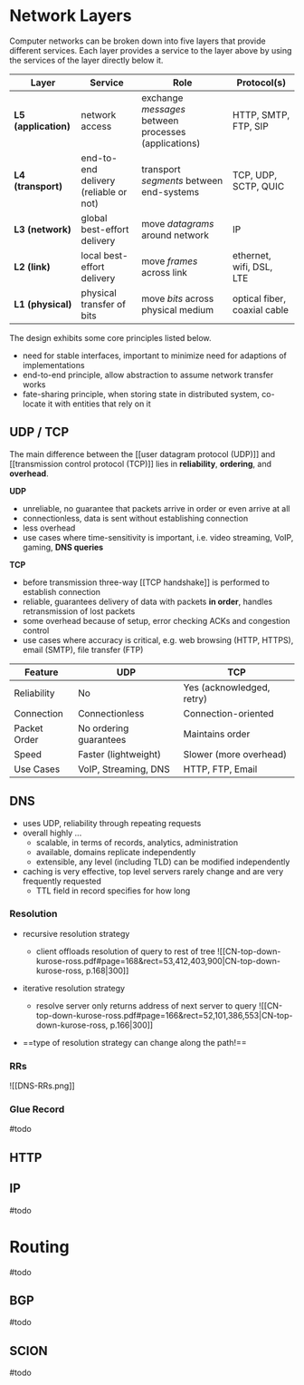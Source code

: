 

# Network Layers
Computer networks can be broken down into five layers that provide different services. Each layer provides a service to the layer above by using the services of the layer directly below it.

| Layer                | Service                               | Role                                                 | Protocol(s)                  |
| -------------------- | ------------------------------------- | ---------------------------------------------------- | ---------------------------- |
| **L5 (application)** | network access                        | exchange *messages* between processes (applications) | HTTP, SMTP, FTP, SIP         |
| **L4 (transport)**   | end-to-end delivery (reliable or not) | transport *segments* between end-systems             | TCP, UDP, SCTP, QUIC         |
| **L3 (network)**     | global best-effort delivery           | move *datagrams* around network                      | IP                           |
| **L2 (link)**        | local best-effort delivery            | move *frames* across link                            | ethernet, wifi, DSL, LTE     |
| **L1 (physical)**    | physical transfer of bits             | move *bits* across physical medium                   | optical fiber, coaxial cable |
The design exhibits some core principles listed below.
- need for stable interfaces, important to minimize need for adaptions of implementations
- end-to-end principle, allow abstraction to assume network transfer works
- fate-sharing principle, when storing state in distributed system, co-locate it with entities that rely on it

## UDP / TCP
The main difference between the [[user datagram protocol (UDP)]] and [[transmission control protocol (TCP)]] lies in **reliability**, **ordering**, and **overhead**.

**UDP**
- unreliable, no guarantee that packets arrive in order or even arrive at all
- connectionless, data is sent without establishing connection
- less overhead
- use cases where time-sensitivity is important, i.e. video streaming, VoIP, gaming, **DNS queries**

**TCP**
- before transmission three-way [[TCP handshake]] is performed to establish connection
- reliable, guarantees delivery of data with packets **in order**, handles retransmission of lost packets
- some overhead because of setup, error checking ACKs and congestion control
- use cases where accuracy is critical, e.g. web browsing (HTTP, HTTPS), email (SMTP), file transfer (FTP)

| **Feature**  | **UDP**                | **TCP**                   |
| ------------ | ---------------------- | ------------------------- |
| Reliability  | No                     | Yes (acknowledged, retry) |
| Connection   | Connectionless         | Connection-oriented       |
| Packet Order | No ordering guarantees | Maintains order           |
| Speed        | Faster (lightweight)   | Slower (more overhead)    |
| Use Cases    | VoIP, Streaming, DNS   | HTTP, FTP, Email          |

## DNS
- uses UDP, reliability through repeating requests
- overall highly ...
	- scalable, in terms of records, analytics, administration
	- available, domains replicate independently
	- extensible, any level (including TLD) can be modified independently
- caching is very effective, top level servers rarely change and are very frequently requested
	- TTL field in record specifies for how long

### Resolution
- recursive resolution strategy
	- client offloads resolution of query to rest of tree
	![[CN-top-down-kurose-ross.pdf#page=168&rect=53,412,403,900|CN-top-down-kurose-ross, p.168|300]]
- iterative resolution strategy
	- resolve server only returns address of next server to query
	![[CN-top-down-kurose-ross.pdf#page=166&rect=52,101,386,553|CN-top-down-kurose-ross, p.166|300]]
	
- ==type of resolution strategy can change along the path!==

### RRs
![[DNS-RRs.png]]

### Glue Record
#todo 


## HTTP


## IP
#todo 


# Routing
#todo 
## BGP
#todo 

## SCION
#todo 
 